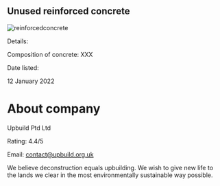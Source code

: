 ## Unused reinforced concrete 

![reinforcedconcrete](https://user-images.githubusercontent.com/101006225/156900625-7c5429b6-3449-4660-964c-78049854a348.png) 

Details: 

Composition of concrete: XXX 

Date listed: 

12 January 2022 

# About company 
Upbuild Ptd Ltd

Rating: 4.4/5 

Email: contact@upbuild.org.uk 

We believe deconstruction equals upbuilding. We wish to give new life to the lands we clear in the most environmentally sustainable way possible. 


